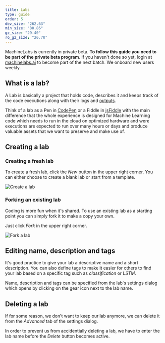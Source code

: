```yaml
---
title: Labs
type: guide
order: 5
dev_size: "262.63"
min_size: "80.86"
gz_size: "29.40"
ro_gz_size: "20.70"
---
```


<p class="tip">MachineLabs is currently in private beta. <strong>To follow this guide you need to be part of the private beta program</strong>. If you haven't done so yet, login at <a href="https://machinelabs.ai/editor" title="MachineLabs Editor">machinelabs.ai</a> to become part of the next batch. We onboard new users weekly.</p>

## What is a lab?

A Lab is basically a project that holds code, describes it and keeps track of the code executions along with their logs and [outputs](output.html).

Think of a lab as a Pen in [CodePen](https://codepen.io/) or a Fiddle in [jsFiddle](https://jsfiddle.net/) with the main difference that the whole experience is designed for Machine Learning code which needs to run in the cloud on optimized hardware and were executions are expected to run over many hours or days and produce valuable assets that we want to preserve and make use of.

## Creating a lab

### Creating a fresh lab

To create a fresh lab, click the *New* button in the upper right corner. You can either choose to create a blank lab or start from a template.

![Create a lab](labs/create_lab.png)

### Forking an existing lab

Coding is more fun when it's shared. To use an existing lab as a starting point you can simply fork it to make a copy your own.

Just click *Fork* in the upper right corner.

![Fork a lab](labs/fork_lab.png)

## Editing name, description and tags

It's good practice to give your lab a descriptive name and a short description. You can also define tags to make it easier for others to find your lab based on a specific tag such as *classification* or *LSTM*.

Name, description and tags can be specified from the lab's settings dialog which opens by clicking on the gear icon next to the lab name.

## Deleting a lab

If for some reason, we don't want to keep our lab anymore, we can delete it from the *Advanced* tab of the settings dialog.

In order to prevent us from accidentially deleting a lab, we have to enter the lab name before the *Delete* button becomes active.
